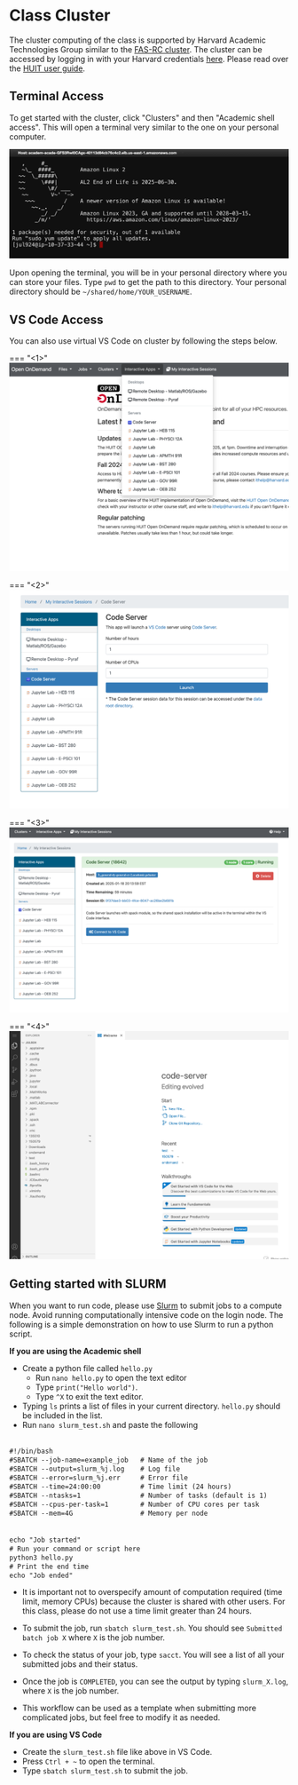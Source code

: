 
# Class Cluster

The cluster computing of the class is supported by Harvard Academic Technologies Group similar to the [FAS-RC cluster](https://rc.fas.harvard.edu/). The cluster can be accessed by logging in with your Harvard credentials [here](https://ood.huit.harvard.edu/). Please read over the [HUIT user guide](https://harvard-atg.github.io/huit-ondemand-user-docs/).

## Terminal Access 

To get started with the cluster, click "Clusters" and then "Academic shell access". This will open a terminal very similar to the one on your personal computer. 

![Terminal](./cluster.assets/terminal_1.png)

Upon opening the terminal, you will be in your personal directory where you can store your files. Type `pwd` to get the path to this directory.  Your personal directory should be `~/shared/home/YOUR_USERNAME`.


## VS Code Access 

You can also use virtual VS Code on cluster by following the steps below.


=== "<1>"
    ![Click Interactive Apps](./cluster.assets/vscode_1.png)

=== "<2>"
    ![Click Code Server and Launch](./cluster.assets/vscode_2.png)

=== "<3>"
    ![Click Connect to VS Code](./cluster.assets/vscode_3.png)

=== "<4>"
    ![You can now work on VS Code](./cluster.assets/vscode_4.png)


## Getting started with SLURM

When you want to run code, please use [Slurm](https://slurm.schedmd.com/documentation.html) to submit jobs to a compute node. Avoid running computationally intensive code on the login node. The following is a simple demonstration on how to use Slurm to run a python script. 


**If you are using the Academic shell**

- Create a python file called `hello.py`
    - Run `nano hello.py` to open the text editor
    - Type `print("Hello world")`. 
    - Type `^X` to exit the text editor. 
- Typing `ls` prints a list of files in your current directory. `hello.py` should be included in the list. 
- Run `nano slurm_test.sh` and paste the following

```

#!/bin/bash
#SBATCH --job-name=example_job   # Name of the job
#SBATCH --output=slurm_%j.log    # Log file 
#SBATCH --error=slurm_%j.err     # Error file 
#SBATCH --time=24:00:00          # Time limit (24 hours)
#SBATCH --ntasks=1               # Number of tasks (default is 1)
#SBATCH --cpus-per-task=1        # Number of CPU cores per task
#SBATCH --mem=4G                 # Memory per node 


echo "Job started"
# Run your command or script here
python3 hello.py
# Print the end time
echo "Job ended"
```

- It is important not to overspecify amount of computation required (time limit, memory CPUs) because the cluster is shared with other users. For this class, please do not use a time limit greater than 24 hours. 

- To submit the job, run `sbatch slurm_test.sh`. You should see `Submitted batch job X` where `X` is the job number. 

- To check the status of your job, type `sacct`. You will see a list of all your submitted jobs and their status. 

- Once the job is `COMPLETED`, you can see the output by typing `slurm_X.log`, where `X` is the job number. 

- This workflow can be used as a template when submitting more complicated jobs, but feel free to modify it as needed. 

**If you are using VS Code**

- Create the `slurm_test.sh` file like above in VS Code.
- Press `Ctrl + ~` to open the terminal.
- Type `sbatch slurm_test.sh` to submit the job.

